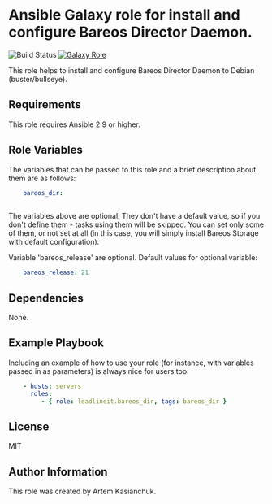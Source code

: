 # Ansible Galaxy role for install and configure Bareos Director Daemon.

![Build Status](https://github.com/leadlineit/ansible-role-bareos-dir/actions/workflows/ansible-galaxy-ci.yml/badge.svg)
[![Galaxy Role](https://img.shields.io/badge/Galaxy-leadlineit.bareos_dir-48C9B0.svg)](https://galaxy.ansible.com/leadlineit/bareos_dir/)

This role helps to install and configure Bareos Director Daemon to Debian (buster/bullseye).

Requirements
------------

This role requires Ansible 2.9 or higher.

Role Variables
--------------

The variables that can be passed to this role and a brief description about them are as follows:

```yaml
    bareos_dir:
      
```

The variables above are optional. They don't have a default value, so if you don't define them - tasks using them will be skipped. 
You can set only some of them, or not set at all (in this case, you will simply install Bareos Storage with default configuration). 

Variable 'bareos_release' are optional.
Default values for optional variable:

```yaml
    bareos_release: 21
```

Dependencies
------------

None.

Example Playbook
----------------

Including an example of how to use your role (for instance, with variables passed in as parameters) is always nice for users too:

```yaml
    - hosts: servers
      roles:
         - { role: leadlineit.bareos_dir, tags: bareos_dir }
```

License
-------

MIT

Author Information
------------------

This role was created by Artem Kasianchuk.

